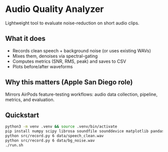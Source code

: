 # Audio Quality Analyzer

Lightweight tool to evaluate noise-reduction on short audio clips.

## What it does
- Records clean speech + background noise (or uses existing WAVs)
- Mixes them, denoises via spectral-gating
- Computes metrics (SNR, RMS, peak) and saves to CSV
- Plots before/after waveforms

## Why this matters (Apple San Diego role)
Mirrors AirPods feature-testing workflows: audio data collection, pipeline, metrics, and evaluation.

## Quickstart
```bash
python3 -m venv .venv && source .venv/bin/activate
pip install numpy scipy librosa soundfile sounddevice matplotlib pandas noisereduce
python src/record.py 6 data/speech_clean.wav
python src/record.py 6 data/bg_noise.wav
./run.sh
